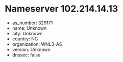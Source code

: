 # Nameserver 102.214.14.13

* as_number: 329171
* name: Unknown
* city: Unknown
* country: NG
* organization: WNL3-AS
* version: Unknown
* dnssec: false
